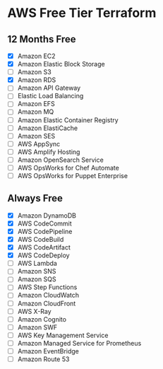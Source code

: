 # AWS Free Tier Terraform

## 12 Months Free

- [x] Amazon EC2
- [x] Amazon Elastic Block Storage
- [ ] Amazon S3
- [x] Amazon RDS
- [ ] Amazon API Gateway
- [ ] Elastic Load Balancing
- [ ] Amazon EFS
- [ ] Amazon MQ
- [ ] Amazon Elastic Container Registry
- [ ] Amazon ElastiCache
- [ ] Amazon SES
- [ ] AWS AppSync
- [ ] AWS Amplify Hosting 
- [ ] Amazon OpenSearch Service
- [ ] AWS OpsWorks for Chef Automate
- [ ] AWS OpsWorks for Puppet Enterprise

## Always Free

- [x] Amazon DynamoDB
- [x] AWS CodeCommit
- [x] AWS CodePipeline
- [x] AWS CodeBuild
- [x] AWS CodeArtifact
- [x] AWS CodeDeploy
- [ ] AWS Lambda
- [ ] Amazon SNS
- [ ] Amazon SQS
- [ ] AWS Step Functions
- [ ] Amazon CloudWatch
- [ ] Amazon CloudFront
- [ ] AWS X-Ray
- [ ] Amazon Cognito
- [ ] Amazon SWF
- [ ] AWS Key Management Service
- [ ] Amazon Managed Service for Prometheus
- [ ] Amazon EventBridge
- [ ] Amazon Route 53